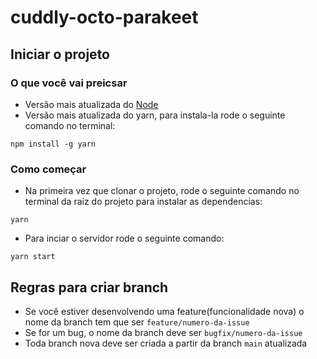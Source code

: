# cuddly-octo-parakeet

## Iniciar o projeto

### O que você vai preicsar

- Versão mais atualizada do [Node](https://nodejs.org/en/)
- Versão mais atualizada do yarn, para instala-la rode o seguinte comando no terminal:

```
npm install -g yarn
```

### Como começar

- Na primeira vez que clonar o projeto, rode o seguinte comando no terminal da raiz do projeto para instalar as dependencias: 

```
yarn
```
- Para inciar o servidor rode o seguinte comando:

```
yarn start
```

## Regras para criar branch

- Se você estiver desenvolvendo uma feature(funcionalidade nova) o nome da branch tem que ser `feature/numero-da-issue`
- Se for um bug, o nome da branch deve ser `bugfix/numero-da-issue`
- Toda branch nova deve ser criada a partir da branch `main` atualizada
